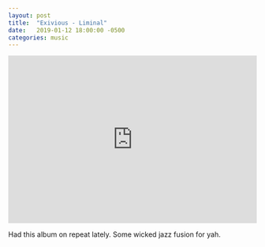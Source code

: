 ```yaml
---
layout: post
title:  "Exivious - Liminal"
date:   2019-01-12 18:00:00 -0500
categories: music
---
```


<iframe src="https://open.spotify.com/embed/album/2mWagyGiYtBQ1zcLhIpxzk" width="100%" height="340" frameborder="0" allowtransparency="true" allow="encrypted-media"></iframe>

Had this album on repeat lately. Some wicked jazz fusion for yah.